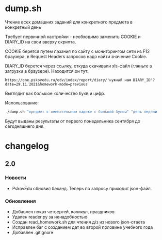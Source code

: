 # dump.sh

Чтение всех домашних заданий для конкретного предмета в конкретный день

Требует первичной настройки - необходимо заменить COOKIE и DIARY_ID на свои вверху скрипта.

COOKIE берется путем лазания по сайту с мониторингом сети из F12 браузера, 
в Request Headers запросов надо найти значение Cookie.

DIARY_ID берется через ссылку, откуда скачивали xls-файл (гляньте в загрузки в браузере).
Находится он тут:
```
https://one.pskovedu.ru/edv/index/report/diary/'нужный нам DIARY_ID'?date=29.11.2021&homework-mode=previous
```
Выглядит как большое количество букв и цифр.

Использование:
```bash
./dump.sh "предмет в именительном падеже с большой буквы" "день недели (1-6 как пн-сб)"
```

Будут выданы результаты от первого понедельника сентября до сегодняшнего дня.

# changelog
## 2.0
### Новости
* PskovEdu обновил бэкэнд. Теперь по запросу приходит json-файл.

### Обновления
* Добавлен показ четвертей, каникул, праздников
* Удален reader.py за ненадобностью
* Создан read_homework.sh для чтения д/з из нового json-ответа
* Исправлен баг с созданием дат во второй половине учебного года
* Добавлен .gitignore

